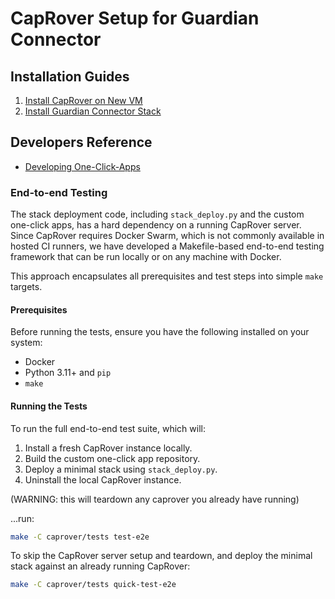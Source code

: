 # CapRover Setup for Guardian Connector

## Installation Guides

1. [Install CapRover on New VM](INSTALL_CAPROVER_ON_NEW_VM.md)
2. [Install Guardian Connector Stack](INSTALL_GC_STACK.md)

## Developers Reference

* [Developing One-Click-Apps](./one-click-apps/README.md)

### End-to-end Testing

The stack deployment code, including `stack_deploy.py` and the custom one-click apps, has a hard
dependency on a running CapRover server. Since CapRover requires Docker Swarm, which is not
commonly available in hosted CI runners, we have developed a Makefile-based end-to-end testing
framework that can be run locally or on any machine with Docker.

This approach encapsulates all prerequisites and test steps into simple `make` targets.

#### Prerequisites

Before running the tests, ensure you have the following installed on your system:
- Docker
- Python 3.11+ and `pip`
- `make`

#### Running the Tests

To run the full end-to-end test suite, which will:
1. Install a fresh CapRover instance locally.
2. Build the custom one-click app repository.
3. Deploy a minimal stack using `stack_deploy.py`.
4. Uninstall the local CapRover instance.

(WARNING: this will teardown any caprover you already have running)

...run:
```bash
make -C caprover/tests test-e2e
```

To skip the CapRover server setup and teardown, and deploy the minimal stack against
an already running CapRover:

```bash
make -C caprover/tests quick-test-e2e
```
